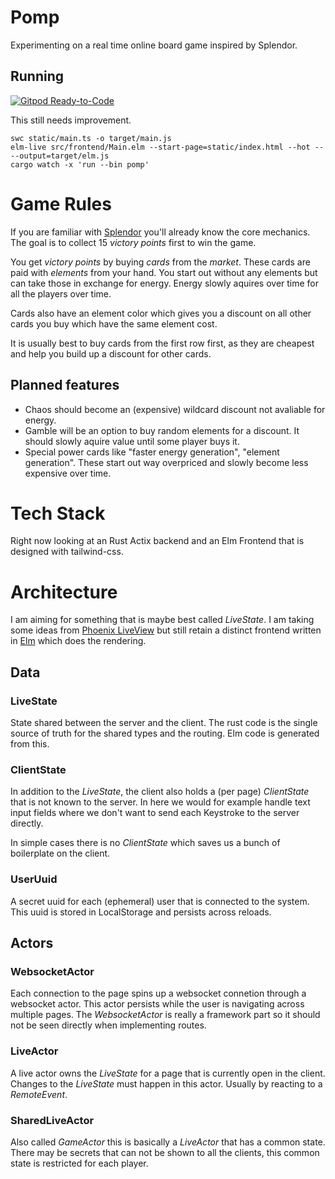# Pomp

Experimenting on a real time online board game inspired by Splendor.

## Running

[![Gitpod Ready-to-Code](https://img.shields.io/badge/Gitpod-Ready--to--Code-blue?logo=gitpod)](https://gitpod.io/#https://github.com/kreibaum/pomp)

This still needs improvement.

    swc static/main.ts -o target/main.js
    elm-live src/frontend/Main.elm --start-page=static/index.html --hot -- --output=target/elm.js
    cargo watch -x 'run --bin pomp'

# Game Rules

If you are familiar with [Splendor](https://boardgamegeek.com/boardgame/148228/splendor)
you'll already know the core mechanics. The goal is to collect 15 _victory points_
first to win the game.

You get _victory points_ by buying _cards_ from the _market_. These cards are paid
with _elements_ from your hand. You start out without any elements but can take
those in exchange for energy. Energy slowly aquires over time for all the players
over time.

Cards also have an element color which gives you a discount on all other cards
you buy which have the same element cost.

It is usually best to buy cards from the first row first, as they are cheapest
and help you build up a discount for other cards.

## Planned features

- Chaos should become an (expensive) wildcard discount not avaliable for energy.
- Gamble will be an option to buy random elements for a discount. It should
  slowly aquire value until some player buys it.
- Special power cards like "faster energy generation", "element generation".
  These start out way overpriced and slowly become less expensive over time.

# Tech Stack

Right now looking at an Rust Actix backend and an Elm Frontend that is designed
with tailwind-css.

# Architecture

I am aiming for something that is maybe best called _LiveState_. I am taking
some ideas from [Phoenix LiveView](https://www.phoenixframework.org/) but still
retain a distinct frontend written in [Elm](elm-lang.org/) which does the rendering.

## Data

### LiveState

State shared between the server and the client. The rust code is the single
source of truth for the shared types and the routing. Elm code is generated
from this.

### ClientState

In addition to the _LiveState_, the client also holds a (per page) _ClientState_
that is not known to the server. In here we would for example handle text input
fields where we don't want to send each Keystroke to the server directly.

In simple cases there is no _ClientState_ which saves us a bunch of boilerplate
on the client.

### UserUuid

A secret uuid for each (ephemeral) user that is connected to the system.
This uuid is stored in LocalStorage and persists across reloads.

## Actors

### WebsocketActor

Each connection to the page spins up a websocket connetion through a websocket
actor. This actor persists while the user is navigating across multiple pages.
The _WebsocketActor_ is really a framework part so it should not be seen directly
when implementing routes.

### LiveActor

A live actor owns the _LiveState_ for a page that is currently open in the client.
Changes to the _LiveState_ must happen in this actor. Usually by reacting to
a _RemoteEvent_.

### SharedLiveActor

Also called _GameActor_ this is basically a _LiveActor_ that has a common state.
There may be secrets that can not be shown to all the clients, this common state
is restricted for each player.
